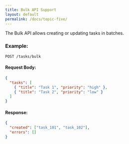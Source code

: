 ```yaml
---
title: Bulk API Support
layout: default
permalink: /docs/topic-five/
---
```



The Bulk API allows creating or updating tasks in batches.

### Example:
```
POST /tasks/bulk
```

#### Request Body:
```json
{
  "tasks": [
    { "title": "Task 1", "priority": "high" },
    { "title": "Task 2", "priority": "low" }
  ]
}
```

#### Response:
```json
{
  "created": ["task_101", "task_102"],
  "errors": []
}
```

